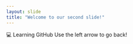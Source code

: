 ```yaml
---
layout: slide
title: "Welcome to our second slide!"
---
```

:computer: Learning GitHub
Use the left arrow to go back!
